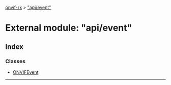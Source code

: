 [onvif-rx](../README.md) > ["api/event"](../modules/_api_event_.md)

# External module: "api/event"

## Index

### Classes

* [ONVIFEvent](../classes/_api_event_.onvifevent.md)

---

